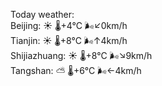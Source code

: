 Today weather:  
Beijing: ☀️   🌡️+4°C 🌬️↙0km/h  
Tianjin: ☀️   🌡️+8°C 🌬️↑4km/h  
Shijiazhuang: ☀️   🌡️+8°C 🌬️↘9km/h  
Tangshan: ⛅️  🌡️+6°C 🌬️←4km/h  
